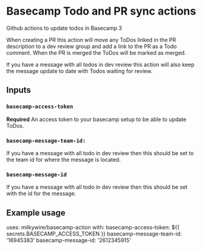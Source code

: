 # Basecamp Todo and PR sync actions

Github actions to update todos in Basecamp 3

When creating a PR this action will move any ToDos linked in the PR description to a dev review group and add a link to the PR as a Todo comment. When the PR is merged the ToDos will be marked as merged.

If you have a message with all todos in dev review this action will also keep the message update to date with Todos waiting for review.

## Inputs

### `basecamp-access-token`

**Required** An access token to your basecamp setup to be able to update ToDos.

### `basecamp-message-team-id:`

If you have a message with all todo in dev review then this should be set to the team id for where the message is located.

### `basecamp-message-id`

If you have a message with all todo in dev review then this should be set with the id for the message.

## Example usage

uses: milkywire/basecamp-action
with:
basecamp-access-token: \${{ secrets.BASECAMP_ACCESS_TOKEN }}
basecamp-message-team-id: '16945383'
basecamp-message-id: '2612345915'
